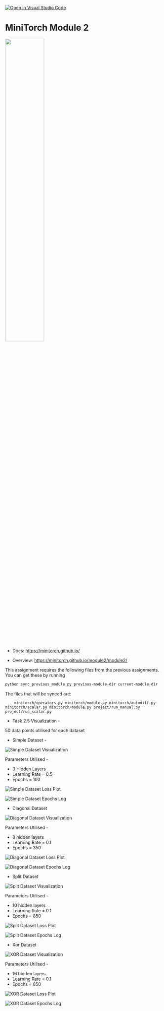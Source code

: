 [![Open in Visual Studio Code](https://classroom.github.com/assets/open-in-vscode-c66648af7eb3fe8bc4f294546bfd86ef473780cde1dea487d3c4ff354943c9ae.svg)](https://classroom.github.com/online_ide?assignment_repo_id=8736773&assignment_repo_type=AssignmentRepo)
# MiniTorch Module 2

<img src="https://minitorch.github.io/minitorch.svg" width="50%">


* Docs: https://minitorch.github.io/

* Overview: https://minitorch.github.io/module2/module2/

This assignment requires the following files from the previous assignments. You can get these by running

```bash
python sync_previous_module.py previous-module-dir current-module-dir
```

The files that will be synced are:

        minitorch/operators.py minitorch/module.py minitorch/autodiff.py minitorch/scalar.py minitorch/module.py project/run_manual.py project/run_scalar.py

* Task 2.5 Visualization - 

50 data points utilised for each dataset

* Simple Dataset -

![Simple Dataset Visualization](simple-dataset-visualization.png)

Parameters Utilised - 

* 3 Hidden Layers
* Learning Rate = 0.5
* Epochs = 100

![Simple Dataset Loss Plot](simple-dataset-loss-graph.png)

![Simple Dataset Epochs Log](simple-dataset-log.png)

* Diagonal Dataset

![Diagonal Dataset Visualization](diag-dataset-visualization.png)

Parameters Utilised - 
* 8 hidden layers 
* Learning Rate = 0.1
* Epochs = 350

![Diagonal Dataset Loss Plot](diag-dataset-loss-graph.png)

![Diagonal Dataset Epochs Log](diag-dataset-logs.png)

* Split Dataset

![Split Dataset Visualization](split-dataset-visualization.png)

Parameters Utilised -
* 10 hidden layers
* Learning Rate = 0.1
* Epochs = 850

![Split Dataset Loss Plot](split-dataset-loss-graph.png)

![Split Dataset Epochs Log](split-dataset-logs.png)

* Xor Dataset

![XOR Dataset Visualization](xor-dataset-visualization.png)

Parameters Utilised - 
* 16 hidden layers
* Learning Rate = 0.1  
* Epochs = 850

![XOR Dataset Loss Plot](xor-dataset-loss-graph.png)

![XOR Dataset Epochs Log](xor-dataset-logs.png)